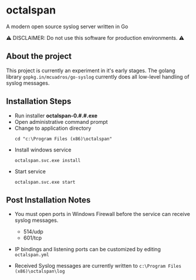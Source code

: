 # octalspan

A modern open source syslog server written in Go

:warning: DISCLAIMER: Do not use this software for production environments. :warning:

## About the project

This project is currently an experiment in it's early stages.  The golang library `gopkg.in/mcuadros/go-syslog` currently does all low-level handling of syslog messages.



## Installation Steps

* Run installer **octalspan-0.#.#.exe**
* Open administrative command prompt
* Change to application directory
  ```
  cd "c:\Program Files (x86)\octalspan"
  ````
* Install windows service
  ```
  octalspan.svc.exe install
  ```
* Start service
  ```
  octalspan.svc.exe start
  ```

## Post Installation Notes

* You must open ports in Windows Firewall before the service can receive syslog messages. 
  
  * 514/udp
  * 601/tcp 


* IP bindings and listening ports can be customized by editing `octalspan.yml`

   


* Received Syslog messages are currently written to `c:\Program Files (x86)\octalspan\log`

